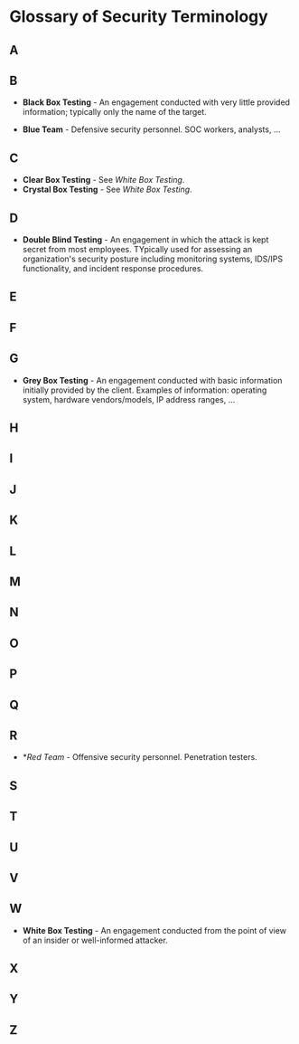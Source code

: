 # Glossary of Security Terminology

## A

## B

- **Black Box Testing** - An engagement conducted with very little
    provided information; typically only the name of the target.

- **Blue Team** - Defensive security personnel. SOC workers, analysts,
    ...

## C

- **Clear Box Testing** - See *White Box Testing*.
- **Crystal Box Testing** - See *White Box Testing*.

## D

- **Double Blind Testing** - An engagement in which the attack is kept
    secret from most employees. TYpically used for assessing an
    organization's security posture including monitoring systems,
    IDS/IPS functionality, and incident response procedures.

## E

## F

## G

- **Grey Box Testing** - An engagement conducted with basic
    information initially provided by the client. Examples of
    information: operating system, hardware vendors/models, IP address
    ranges, ...

## H

## I

## J

## K

## L

## M

## N

## O

## P

## Q

## R

- **Red Team* - Offensive security personnel. Penetration testers.

## S

## T

## U

## V

## W

- **White Box Testing** - An engagement conducted from the point of
    view of an insider or well-informed attacker.

## X

## Y

## Z
